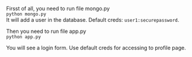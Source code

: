 Firsst of all, you need to run file mongo.py  
```python mongo.py```  
It will add a user in the database. Default creds: ```user1:securepassword```.  

Then you need to run file app.py  
```python app.py```  

You will see a login form. Use default creds for accessing to profile page.
